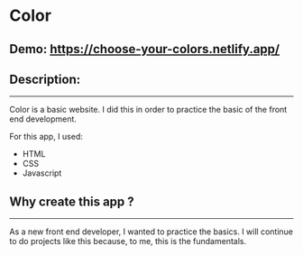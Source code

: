 # Color
## Demo: https://choose-your-colors.netlify.app/

## Description:
<hr>
Color is a basic website. I did this in order to practice the basic of the front end development. 

For this app, I used:
- HTML
- CSS
- Javascript

## Why create this app ?
<hr>
As a new front end developer, I wanted to practice the basics. I will continue to do projects like this because, to me, this is the fundamentals. 
<br>
<br>



